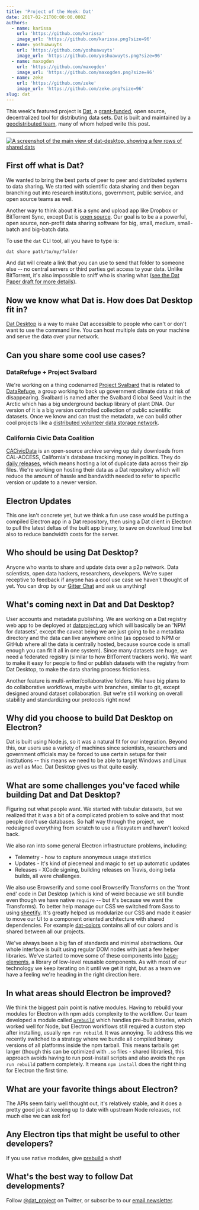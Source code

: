 ```yaml
---
title: 'Project of the Week: Dat'
date: 2017-02-21T00:00:00.000Z
authors:
  - name: karissa
    url: 'https://github.com/karissa'
    image_url: 'https://github.com/karissa.png?size=96'
  - name: yoshuawuyts
    url: 'https://github.com/yoshuawuyts'
    image_url: 'https://github.com/yoshuawuyts.png?size=96'
  - name: maxogden
    url: 'https://github.com/maxogden'
    image_url: 'https://github.com/maxogden.png?size=96'
  - name: zeke
    url: 'https://github.com/zeke'
    image_url: 'https://github.com/zeke.png?size=96'
slug: dat
---
```

This week's featured project is [Dat](https://datproject.org/), a
[grant-funded](https://changelog.com/rfc/6), open source, decentralized tool
for distributing data sets. Dat is built and maintained by a
[geodistributed team](https://datproject.org/team), many of whom helped
write this post.

---

[![A screenshot of the main view of dat-desktop, showing a few rows of shared
dats](https://cloud.githubusercontent.com/assets/2289/23175925/dbaee7ec-f815-11e6-80cc-3041203c7842.png)](https://github.com/datproject/dat-desktop)

## First off what is Dat?

We wanted to bring the best parts of peer to peer and distributed systems to data sharing. We started with scientific data sharing and then began branching out into research institutions, government, public service, and open source teams as well.

Another way to think about it is a sync and upload app like Dropbox or BitTorrent Sync, except Dat is [open source](https://github.com/datproject). Our goal is to be a a powerful, open source, non-profit data sharing software for big, small, medium, small-batch and big-batch data.

To use the `dat` CLI tool, all you have to type is:

```sh
dat share path/to/my/folder
```

And dat will create a link that you can use to send that folder to someone else -- no central servers or third parties get access to your data. Unlike BitTorrent, it's also impossible to sniff who is sharing what ([see the Dat Paper draft for more details](https://github.com/datproject/docs/blob/master/papers/dat-paper.md)).

## Now we know what Dat is. How does Dat Desktop fit in?

[Dat Desktop](https://github.com/datproject/dat-desktop) is a way to make Dat accessible to people who can't or don't want to use the command line. You can host multiple dats on your machine and serve the data over your network.

## Can you share some cool use cases?

### DataRefuge + Project Svalbard

We're working on a thing codenamed [Project Svalbard](https://github.com/datproject/svalbard) that is related to [DataRefuge](http://www.ppehlab.org/datarefuge), a group working to back up government climate data at risk of disappearing. Svalbard is named after the Svalbard Global Seed Vault in the Arctic which has a big underground backup library of plant DNA. Our version of it is a big version controlled collection of public scientific datasets. Once we know and can trust the metadata, we can build other cool projects like a [distributed volunteer data storage network](https://github.com/datproject/datasilo/).

### California Civic Data Coalition

[CACivicData](http://www.californiacivicdata.org/) is an open-source archive serving up daily downloads from CAL-ACCESS, California's database tracking money in politics. They do [daily releases](http://calaccess.californiacivicdata.org/downloads/0), which means hosting a lot of duplicate data across their zip files. We're working on hosting their data as a Dat repository which will reduce the amount of hassle and bandwidth needed to refer to specific version or update to a newer version.

## Electron Updates

This one isn't concrete yet, but we think a fun use case would be putting a compiled Electron app in a Dat repository, then using a Dat client in Electron to pull the latest deltas of the built app binary, to save on download time but also to reduce bandwidth costs for the server.

## Who should be using Dat Desktop?

Anyone who wants to share and update data over a p2p network. Data scientists, open data hackers, researchers, developers. We're super receptive to feedback if anyone has a cool use case we haven't thought of yet. You can drop by our [Gitter Chat](https://gitter.im/datproject/discussions) and ask us anything!

## What's coming next in Dat and Dat Desktop?

User accounts and metadata publishing. We are working on a Dat registry web app to be deployed at [datproject.org](https://datproject.org/) which will basically be an 'NPM for datasets', except the caveat being we are just going to be a metadata directory and the data can live anywhere online (as opposed to NPM or GitHub where all the data is centrally hosted, because source code is small enough you can fit it all in one system). Since many datasets are huge, we need a federated registry (similar to how BitTorrent trackers work). We want to make it easy for people to find or publish datasets with the registry from Dat Desktop, to make the data sharing process frictionless.

Another feature is multi-writer/collaborative folders. We have big plans to do collaborative workflows, maybe with branches, similar to git, except designed around dataset collaboration. But we're still working on overall stability and standardizing our protocols right now!

## Why did you choose to build Dat Desktop on Electron?

Dat is built using Node.js, so it was a natural fit for our integration. Beyond this, our users use a variety of machines
since scientists, researchers and government officials may be forced to use certain setups for their institutions -- this means we need to be able to target Windows and Linux as well as Mac. Dat Desktop gives us that quite easily.

## What are some challenges you've faced while building Dat and Dat Desktop?

Figuring out what people want. We started with tabular datasets, but we realized that it was a bit of a complicated problem to solve and that most people don't use databases. So half way through the project, we redesigned everything from scratch to use a filesystem and haven't looked back.

We also ran into some general Electron infrastructure problems, including:

- Telemetry - how to capture anonymous usage statistics
- Updates - It's kind of piecemeal and magic to set up automatic updates
- Releases - XCode signing, building releases on Travis, doing beta builds, all were challenges.

We also use Browserify and some cool Browserify Transforms on the 'front end' code in Dat Desktop (which is kind of weird because we still bundle even though we have native `require` -- but it's because we want the Transforms). To better help manage our CSS we switched from Sass to using [sheetify](https://github.com/stackcss/sheetify). It's greatly helped us modularize our CSS and made it easier to move our UI to a component oriented architecture with shared dependencies. For example [dat-colors](https://github.com/Kriesse/dat-colors) contains all of our colors and is shared between all our projects.

We've always been a big fan of standards and minimal abstractions. Our whole interface is built using regular DOM nodes with just a few helper libraries. We've started to move some of these components into [base-elements](https://base.choo.io), a library of low-level reusable components. As with most of our technology we keep iterating on it until we get it right, but as a team we have a feeling we're heading in the right direction here.

## In what areas should Electron be improved?

We think the biggest pain point is native modules. Having to rebuild your modules for Electron with npm adds complexity to the workflow. Our team developed a module called [`prebuild`](http://npmjs.org/prebuild) which handles pre-built binaries, which worked well for Node, but Electron workflows still required a custom step after installing, usually `npm run rebuild`. It was annoying. To address this we recently switched to a strategy where we bundle all compiled binary versions of all platforms inside the npm tarball. This means tarballs get larger (though this can be optimized with `.so` files - shared libraries), this approach avoids having to run post-install scripts and also avoids the `npm run rebuild` pattern completely. It means `npm install` does the right thing for Electron the first time.

## What are your favorite things about Electron?

The APIs seem fairly well thought out, it's relatively stable, and it does a pretty good job at keeping up to date with upstream Node releases, not much else we can ask for!

## Any Electron tips that might be useful to other developers?

If you use native modules, give [prebuild](https://www.npmjs.com/package/prebuild) a shot!

## What's the best way to follow Dat developments?

Follow [@dat_project](https://twitter.com/dat_project) on Twitter, or
subscribe to our [email newsletter](https://tinyletter.com/datdata).

